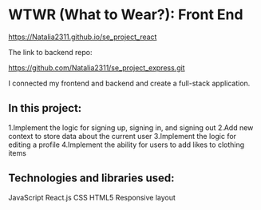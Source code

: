 # WTWR (What to Wear?): Front End

https://Natalia2311.github.io/se_project_react


The link to backend repo:

https://github.com/Natalia2311/se_project_express.git


I connected my frontend and backend and create a full-stack application. 

## In this project:

1.Implement the logic for signing up, signing in, and signing out
2.Add new context to store data about the current user
3.Implement the logic for editing a profile
4.Implement the ability for users to add likes to clothing items


## Technologies and libraries used:
JavaScript
React.js
CSS
HTML5
Responsive layout





